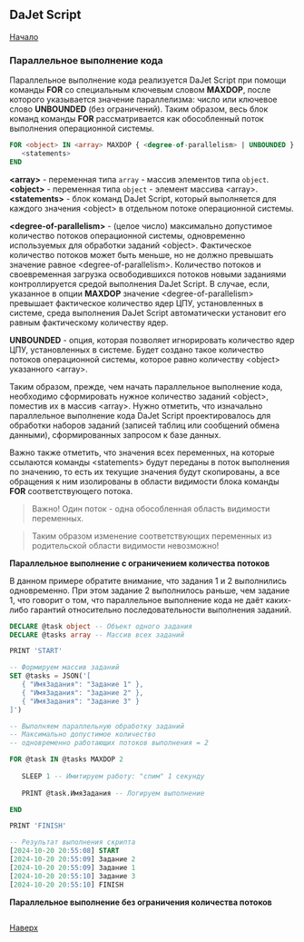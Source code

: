 ## DaJet Script

[Начало](https://github.com/zhichkin/dajet/tree/main/doc/dajet-script/README.md)

### Параллельное выполнение кода

Параллельное выполнение кода реализуется DaJet Script при помощи команды **FOR** со специальным ключевым словом **MAXDOP**, после которого указывается значение параллелизма: число или ключевое слово **UNBOUNDED** (без ограничений). Таким образом, весь блок команд команды **FOR** рассматривается как обособленный поток выполнения операционной системы.

```SQL
FOR <object> IN <array> MAXDOP { <degree-of-parallelism> | UNBOUNDED }
   <statements>
END
```
**\<array\>** - переменная типа ```array``` - массив элементов типа ```object```.<br>
**\<object\>** - переменная типа ```object``` - элемент массива \<array\>.<br>
**\<statements\>** - блок команд DaJet Script, который выполняется для каждого значения \<object\> в отдельном потоке операционной системы.

**\<degree-of-parallelism\>** - (целое число) максимально допустимое количество потоков операционной системы, одновременно используемых для обработки заданий \<object\>. Фактическое количество потоков может быть меньше, но не должно превышать значение равное \<degree-of-parallelism\>. Количество потоков и своевременная загрузка освободившихся потоков новыми заданиями контроллируется средой выполнения DaJet Script. В случае, если, указанное в опции **MAXDOP** значение \<degree-of-parallelism\> превышает фактическое количество ядер ЦПУ, установленных в системе, среда выполнения DaJet Script автоматически установит его равным фактическому количеству ядер.

**UNBOUNDED** - опция, которая позволяет игнорировать количество ядер ЦПУ, установленных в системе. Будет создано такое количество потоков операционной системы, которое равно количеству \<object\> указанного \<array\>.

Таким образом, прежде, чем начать параллельное выполнение кода, необходимо сформировать нужное количество заданий \<object\>, поместив их в массив \<array\>. Нужно отметить, что изначально параллельное выполнение кода DaJet Script проектировалось для обработки наборов заданий (записей таблиц или сообщений обмена данными), сформированных запросом к базе данных.

Важно также отметить, что значения всех переменных, на которые ссылаются команды \<statements\> будут переданы в поток выполнения по значению, то есть их текущие значения будут скопированы, а все обращения к ним изолированы в области видимости блока команды **FOR** соответствующего потока.

> Важно! Один поток - одна обособленная область видимости переменных.

> Таким образом изменение соответствующих переменных из родительской области видимости невозможно!

**Параллельное выполнение с ограничением количества потоков**

В данном примере обратите внимание, что задания 1 и 2 выполнились одновременно. При этом задание 2 выполнилось раньше, чем задание 1, что говорит о том, что параллельное выполнение кода не даёт каких-либо гарантий относительно последовательности выполнения заданий.

```SQL
DECLARE @task object -- Объект одного задания
DECLARE @tasks array -- Массив всех заданий

PRINT 'START'

-- Формируем массив заданий
SET @tasks = JSON('[
   { "ИмяЗадания": "Задание 1" },
   { "ИмяЗадания": "Задание 2" },
   { "ИмяЗадания": "Задание 3" }
]')

-- Выполняем параллельную обработку заданий
-- Максимально допустимое количество
-- одновременно работающих потоков выполнения = 2

FOR @task IN @tasks MAXDOP 2
   
   SLEEP 1 -- Имитируем работу: "спим" 1 секунду
   
   PRINT @task.ИмяЗадания -- Логируем выполнение

END

PRINT 'FINISH'

-- Результат выполнения скрипта
[2024-10-20 20:55:08] START
[2024-10-20 20:55:09] Задание 2
[2024-10-20 20:55:09] Задание 1
[2024-10-20 20:55:10] Задание 3
[2024-10-20 20:55:10] FINISH
```

**Параллельное выполнение без ограничения количества потоков**
```SQL

```

[Наверх](#параллельное-выполнение-кода)
